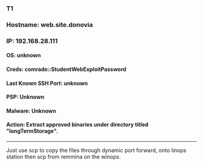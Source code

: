 ### T1
### Hostname: web.site.donovia
### IP: 192.168.28.111
#### OS: unknown
#### Creds: comrade::StudentWebExploitPassword
#### Last Known SSH Port: unknown
#### PSP: Unknown
#### Malware: Unknown
#### Action: Extract approved binaries under directory titled "longTermStorage".
____________________________________________________________________________________________________________________
Just use scp to copy the files through dynamic port forward, onto linops station then scp from remmina on the winops.
